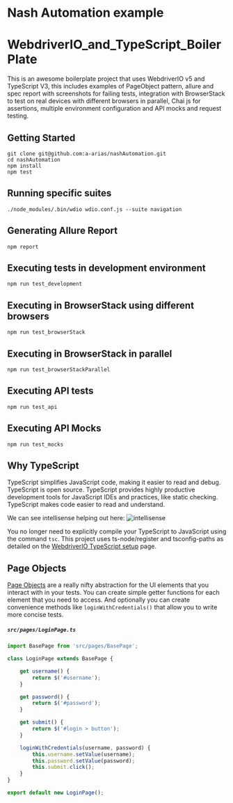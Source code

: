 # Nash Automation example

# WebdriverIO_and_TypeScript_BoilerPlate
This is an awesome boilerplate project that uses WebdriverIO v5 and TypeScript V3, this includes examples of PageObject pattern, allure and spec report with screenshots for failing tests, integration with BrowserStack to test on real devices with different browsers in parallel, Chai js for assertions, multiple environment configuration and API mocks and request testing.

## Getting Started
```
git clone git@github.com:a-arias/nashAutomation.git
cd nashAutomation
npm install
npm test
```
## Running specific suites
```
./node_modules/.bin/wdio wdio.conf.js --suite navigation   
```

## Generating Allure Report
```
npm report
```

## Executing tests in development environment
```
npm run test_development
```

## Executing in BrowserStack using different browsers
```
npm run test_browserStack 
```

## Executing in BrowserStack in parallel
```
npm run test_browserStackParallel
```

## Executing API tests
```
npm run test_api
```

## Executing API Mocks
```
npm run test_mocks
```


## Why TypeScript
TypeScript simplifies JavaScript code, making it easier to read and debug. TypeScript is open source. TypeScript provides highly productive development tools for JavaScript IDEs and practices, like static checking. TypeScript makes code easier to read and understand.

We can see intellisense helping out here:
![intellisense](https://github.com/jpolley/WebdriverIO_v5_TypeScript/blob/master/src/assets/intellisense.png)

You no longer need to explicitly compile your TypeScript to JavaScript using the command `tsc`. This project uses ts-node/register and tsconfig-paths as detailed on the [WebdriverIO TypeScript setup](https://webdriver.io/docs/typescript.html) page. 

## Page Objects

[Page Objects](https://martinfowler.com/bliki/PageObject.html) are a really nifty abstraction for the UI elements that you interact with in your tests. You can create simple getter functions for each element that you need to access. And optionally you can create convenience methods like `loginWithCredentials()` that allow you to write more concise tests. 

##### `src/pages/LoginPage.ts`

```typescript
import BasePage from 'src/pages/BasePage';

class LoginPage extends BasePage {

    get username() {
        return $('#username');
    }

    get password() {
        return $('#password');
    }

    get submit() {
        return $('#login > button');
    }

    loginWithCredentials(username, password) {
        this.username.setValue(username);
        this.password.setValue(password);
        this.submit.click();
    }
}

export default new LoginPage();
```